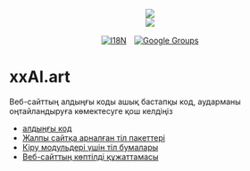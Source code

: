 <p align="center"><a href="https://xxai.art"><img src="https://cdn.jsdelivr.net/gh/xxai-art/doc/logo.svg"/></a><br/><a href="https://xxai.art"><img src="https://cdn.jsdelivr.net/gh/xxai-art/doc/xxai.svg"/></a></p><p align="center"><a href="https://github.com/xxai-art/doc#readme"><img alt="I18N" src="https://cdn.jsdelivr.net/gh/wactax/img/t.svg"/></a>　<a href="https://groups.google.com/u/0/g/xxai-art"><img alt="Google Groups" src="https://cdn.jsdelivr.net/gh/wactax/img/g-groups.svg"/></a></p>

# xxAI.art

Веб-сайттың алдыңғы коды ашық бастапқы код, аударманы оңтайландыруға көмектесуге қош келдіңіз

* [алдыңғы код](https://github.com/xxai-art/web)
* [Жалпы сайтқа арналған тіл пакеттері](https://github.com/xxai-art/web/tree/main/i18n)
* [Кіру модульдері үшін тіл бумалары](https://github.com/wacpkg/user/tree/main/ui.i18n)
* [Веб-сайттың көптілді құжаттамасы](https://github.com/xxai-doc)
